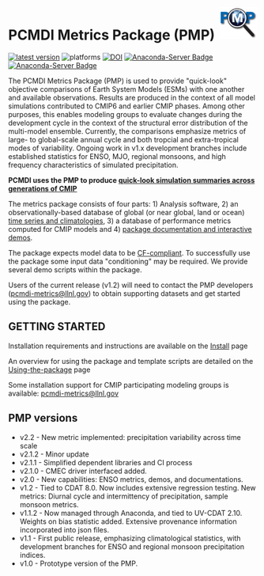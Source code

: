 <img src="share/pcmdi/PMPLogo_1359x1146px_300dpi.png" width="15%" height="15%" align="right" />
<h5 align="right"></h5>

PCMDI Metrics Package (PMP)
======
[![latest version](https://img.shields.io/badge/latest%20version-v2.2-brightgreen.svg)](https://github.com/PCMDI/pcmdi_metrics/releases/tag/v2.2)
![platforms](https://img.shields.io/badge/platforms-linux%20|%20osx-lightgrey.svg)
[![DOI](https://zenodo.org/badge/doi/10.5281/zenodo.592790.svg)](https://doi.org/10.5281/zenodo.592790)
[![Anaconda-Server Badge](https://anaconda.org/pcmdi/pcmdi_metrics/badges/installer/conda.svg)](https://conda.anaconda.org/pcmdi)
[![Anaconda-Server Badge](https://anaconda.org/pcmdi/pcmdi_metrics/badges/downloads.svg)](https://anaconda.org/pcmdi/pcmdi_metrics)
<!--[![CircleCI](https://circleci.com/gh/PCMDI/pcmdi_metrics.svg?style=svg)](https://circleci.com/gh/PCMDI/pcmdi_metrics) -->
<!--[![Coverage Status](https://coveralls.io/repos/github/PCMDI/pcmdi_metrics/badge.svg)](https://coveralls.io/github/PCMDI/pcmdi_metrics) -->

The PCMDI Metrics Package (PMP) is used to provide "quick-look" objective comparisons of Earth System Models (ESMs) with one another and available observations.  Results are produced in the context of all model simulations contributed to CMIP6 and earlier CMIP phases.  Among other purposes, this enables modeling groups to evaluate changes during the development cycle in the context of the structural error distribution of the multi-model ensemble. Currently, the comparisons emphasize metrics of large- to global-scale annual cycle and both tropcial and extra-tropical modes of variability. Ongoing work in v1.x development branches include established statistics for ENSO, MJO, regional monsoons, and high frequency characteristics of simulated precipitation.

**PCMDI uses the PMP to produce [quick-look simulation summaries across generations of CMIP](https://cmec.llnl.gov/results/physical.html)**

The metrics package consists of four parts: 1) Analysis software, 2) an observationally-based database of global (or near global, land or ocean) [time series and climatologies](https://github.com/PCMDI/PCMDIobs-cmor-tables/tree/master/catalogue), 3) a database of performance metrics computed for CMIP models and 4) [package documentation and interactive demos](http://pcmdi.github.io/pcmdi_metrics/).

The package expects model data to be [CF-compliant](http://cfconventions.org/). To successfully use the package some input data "conditioning" may be required. We provide several demo scripts within the package.

Users of the current release (v1.2) will need to contact the PMP developers (pcmdi-metrics@llnl.gov) to obtain supporting datasets and get started using the package.


GETTING STARTED
----------------

Installation requirements and instructions are available on the [Install](http://pcmdi.github.io/pcmdi_metrics/install.html) page

An overview for using the package and template scripts are detailed on the [Using-the-package](http://pcmdi.github.io/pcmdi_metrics) page

Some installation support for CMIP participating modeling groups is available: pcmdi-metrics@llnl.gov

PMP versions
------------

- v2.2 - New metric implemented: precipitation variability across time scale
- v2.1.2 - Minor update
- v2.1.1 - Simplified dependent libraries and CI process
- v2.1.0 - CMEC driver interfaced added.
- v2.0 - New capabilities: ENSO metrics, demos, and documentations.
- v1.2 - Tied to CDAT 8.0.  Now includes extensive regression testing.  New metrics: Diurnal cycle and intermittency of precipitation, sample monsoon metrics.
- v1.1.2 - Now managed through Anaconda, and tied to UV-CDAT 2.10.  Weights on bias statistic added.   Extensive provenance information incorporated into json files.
- v1.1 - First public release, emphasizing climatological statistics, with development branches for ENSO and regional monsoon precipitation indices.
- v1.0 - Prototype version of the PMP.
